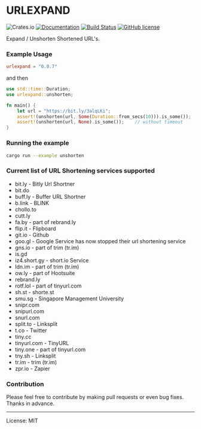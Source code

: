 URLEXPAND
==========
![Crates.io](https://img.shields.io/crates/v/urlexpand)
[![Documentation](https://docs.rs/urlexpand/badge.svg)](https://docs.rs/urlexpand)
[![Build Status](https://travis-ci.com/marirs/urlexpand.svg?branch=main)](https://travis-ci.com/marirs/urlexpand)
[![GitHub license](https://img.shields.io/github/license/marirs/urlexpand)](https://github.com/marirs/urlexpand/blob/main/LICENSE)

Expand / Unshorten Shortened URL's.

### Example Usage

```toml
urlexpand = "0.0.7"
```

and then

```rust
use std::time::Duration;
use urlexpand::unshorten;

fn main() {
    let url = "https://bit.ly/3alqLKi";
    assert!(unshorten(url, Some(Duration::from_secs(10))).is_some());   // with timeout
    assert!(unshorten(url, None).is_some());    // without timeout
}
```

### Running the example

```bash
cargo run --example unshorten
```

### Current list of URL Shortening services supported
- bit.ly - Bitly Url Shortner
- bit.do  
- buff.ly - Buffer URL Shortner
- b.link - BLINK
- chollo.to
- cutt.ly
- fa.by - part of rebrand.ly
- flip.it - Flipboard  
- git.io - Github  
- goo.gl - Google Service has now stopped their url shortening service 
- gns.io - part of trim (tr.im)
- is.gd
- iz4.short.gy - short.io Service  
- ldn.im - part of trim (tr.im)
- ow.ly - part of Hootsuite  
- rebrand.ly  
- rotf.lol - part of tinyurl.com
- sh.st - shorte.st
- smu.sg - Singapore Management University  
- snipr.com
- snipurl.com
- snurl.com
- split.to - Linksplit  
- t.co - Twitter
- tiny.cc
- tinyurl.com - TinyURL
- tiny.one - part of tinyurl.com
- tny.sh - Linksplit  
- tr.im - trim (tr.im)
- zpr.io - Zapier

### Contribution

Please feel free to contribute by making pull requests or even bug fixes.  
Thanks in advance.

---
License: MIT